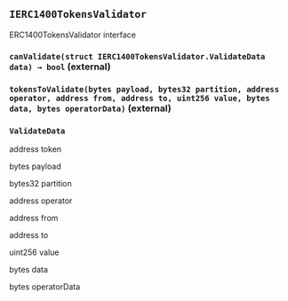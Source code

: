 ## `IERC1400TokensValidator`



ERC1400TokensValidator interface


### `canValidate(struct IERC1400TokensValidator.ValidateData data) → bool` (external)





### `tokensToValidate(bytes payload, bytes32 partition, address operator, address from, address to, uint256 value, bytes data, bytes operatorData)` (external)







### `ValidateData`


address token


bytes payload


bytes32 partition


address operator


address from


address to


uint256 value


bytes data


bytes operatorData



